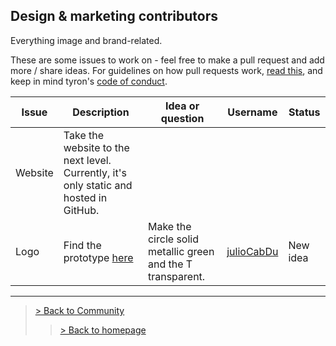 ## Design & marketing contributors
Everything image and brand-related.

These are some issues to work on - feel free to make a pull request and add more / share ideas. For guidelines on how pull requests work, [read this](https://github.com/tyronNetwork/tyron/blob/master/CONTRIBUTING.md), and keep in mind tyron's [code of conduct](https://github.com/tyronNetwork/tyron/blob/master/CODE_OF_CONDUCT.md).

| Issue | Description | Idea or question | Username | Status |
|---|---|---|---|---|
| Website | Take the website to the next level. Currently, it's only static and hosted in GitHub.|
| Logo | Find the prototype [here](https://github.com/julioCabDu/tyron/tree/master/images) | Make the circle solid metallic green and the T transparent.| [julioCabDu](https://github.com/julioCabDu/) | New idea |
---

> <a href="/community"> > Back to Community </a>
>> <a href="/"> > Back to homepage </a>
